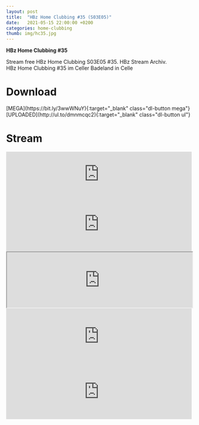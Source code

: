 ```yaml
---
layout: post
title:  "HBz Home Clubbing #35 (S03E05)"
date:   2021-05-15 22:00:00 +0200
categories: home-clubbing
thumb: img/hc35.jpg
---
```

<b>HBz Home Clubbing #35</b>
<p>
Stream free HBz Home Clubbing S03E05 #35. HBz Stream Archiv.<br>
HBz Home Clubbing #35 im Celler Badeland in Celle
</p>

<h1>Download</h1>
[MEGA](https://bit.ly/3wwWNuY){:target="_blank" class="dl-button mega"}
[UPLOADED](http://ul.to/dmnmcqc2){:target="_blank" class="dl-button ul"}

<h1>Stream</h1>
<iframe width="100%" height="120" src="https://www.mixcloud.com/widget/iframe/?hide_cover=1&feed=%2FHBz_Archive%2F15052021-hbz-home-clubbing-35-s03e05%2F" frameborder="0" ></iframe>

<iframe scrolling="no" id="hearthis_at_track_5922226" width="100%" height="150" src="https://app.hearthis.at/embed/5922226/transparent_black/?hcolor=&color=&style=2&block_size=2&block_space=1&background=1&waveform=0&cover=0&autoplay=0&css=" frameborder="0" allowtransparency allow="autoplay"><p>Listen to <a href="https://hearthis.at/hbzarchive/hc35/" target="_blank"> HBz Home Clubbing #35 (S03E05)</a> <span>by</span><a href="https://hearthis.at/hbzarchive/" target="_blank" >HBz_Archive</a> <span>on</span> <a href="https://hearthis.at/" target="_blank">hearthis.at</a></p></iframe>

<iframe id="lbry-iframe" width="100%" height="auto" src="https://odysee.com/$/embed/hc35/2a4395462c2ed8a39df99ee2dd6ad25296fba28b?r=DgzV1r6o8wsmEEG4g96yVhvmv6p27qo2" allowfullscreen></iframe>

<iframe src="https://vivo.sx/embed/7bd4d522cc" width="100%" height="auto" scrolling="no" frameborder="0" allowfullscreen></iframe>

<iframe src="https://voe.sx/e/5t4f947n38zv" width="100%" height="auto" scrolling="no" frameborder="0" allowfullscreen></iframe>